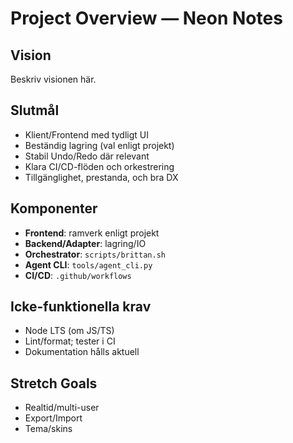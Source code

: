 # Project Overview — Neon Notes

## Vision
Beskriv visionen här.

## Slutmål
- Klient/Frontend med tydligt UI
- Beständig lagring (val enligt projekt)
- Stabil Undo/Redo där relevant
- Klara CI/CD-flöden och orkestrering
- Tillgänglighet, prestanda, och bra DX

## Komponenter
- **Frontend**: ramverk enligt projekt
- **Backend/Adapter**: lagring/IO
- **Orchestrator**: `scripts/brittan.sh`
- **Agent CLI**: `tools/agent_cli.py`
- **CI/CD**: `.github/workflows`

## Icke-funktionella krav
- Node LTS (om JS/TS)
- Lint/format; tester i CI
- Dokumentation hålls aktuell

## Stretch Goals
- Realtid/multi-user
- Export/Import
- Tema/skins
